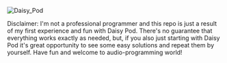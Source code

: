 
![Daisy_Pod](https://github.com/user-attachments/assets/99ac661c-541e-4bfd-a924-7449afee852d)

Disclaimer:
I'm not a professional programmer and this repo is just a result of my first experience and fun with Daisy Pod. 
There's no guarantee that everything works exactly as needed, but, if you also just starting with Daisy Pod it's great opportunity to see some easy solutions and repeat them by yourself.
Have fun and welcome to audio-programming world!
